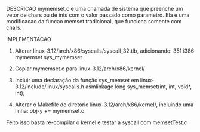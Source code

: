 DESCRICAO
mymemset.c e uma chamada de sistema que preenche um vetor de chars ou de ints
com o valor passado como parametro. Ela e uma modificacao da funcao memset
tradicional, que funciona somente com chars. 

IMPLEMENTACAO
1. Alterar linux-3.12/arch/x86/syscalls/syscall_32.tlb, adicionando:
	351     i386    mymemset                  sys_mymemset

2. Copiar mymemset.c para linux-3.12/arch/x86/kernel/

3. Incluir uma declaração da função sys_memset em linux-3.12/include/linux/syscalls.h
	asmlinkage long sys_memset(int, int, void*, int);

4. Alterar o Makefile do diretório linux-3.12/arch/x86/kernel/, incluindo uma linha:
	obj-y                                   += mymemset.o

Feito isso basta re-compilar o kernel e testar a syscall com memsetTest.c

